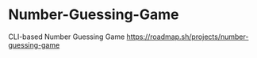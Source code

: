 # Number-Guessing-Game
CLI-based Number Guessing Game
https://roadmap.sh/projects/number-guessing-game
